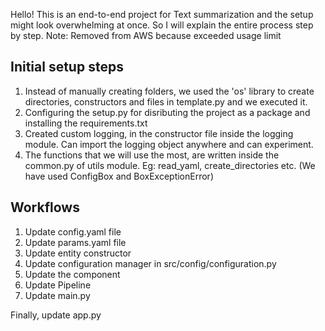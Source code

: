 Hello! This is an end-to-end project for Text summarization and the setup might look overwhelming at once. So I will explain the entire process step by step.
Note: Removed from AWS because exceeded usage limit
## Initial setup steps

1. Instead of manually creating folders, we used the 'os' library to create directories, constructors and files in template.py and we executed it.
2. Configuring the setup.py for disributing the project as a package and installing the requirements.txt
3. Created custom logging, in the constructor file inside the logging module. Can import the logging object anywhere and can experiment.
4. The functions that we will use the most, are written inside the common.py of utils module. Eg: read_yaml, create_directories etc.
   (We have used ConfigBox and BoxExceptionError)

## Workflows
1. Update config.yaml file
2. Update params.yaml file
3. Update entity constructor
4. Update configuration manager in src/config/configuration.py
5. Update the component
6. Update Pipeline
7. Update main.py

Finally, update app.py
